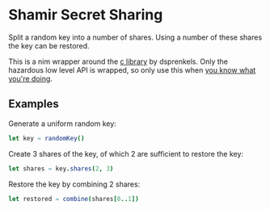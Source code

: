 Shamir Secret Sharing
=====================

Split a random key into a number of shares. Using a number of these shares the
key can be restored.

This is a nim wrapper around the [c library][1] by dsprenkels. Only the
hazardous low level API is wrapped, so only use this when [you know what
you're doing][2].

Examples
--------

Generate a uniform random key:

```nim
let key = randomKey()
```

Create 3 shares of the key, of which 2 are sufficient to restore the key:

```nim
let shares = key.shares(2, 3)
```

Restore the key by combining 2 shares:

```nim
let restored = combine(shares[0..1])
```

[1]: https://github.com/dsprenkels/sss
[2]: https://github.com/dsprenkels/sss#technical-details
